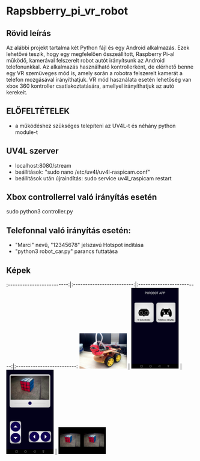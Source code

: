# Rapsbberry_pi_vr_robot

## Rövid leírás
Az alábbi projekt tartalma két Python fájl és egy Android alkalmazás. Ezek lehetővé teszik, hogy egy megfelelően összeállított, Raspberry Pi-al működő, kamerával felszerelt robot autót irányítsunk az Android telefonunkkal. Az alkalmazás használható kontrollerként, de elérhető benne egy VR szemüveges mód is, amely során a robotra felszerelt kamerát a telefon mozgásával irányíthatjuk. VR mód használata esetén lehetőség van xbox 360 kontroller csatlakoztatására, amellyel irányíthatjuk az autó kerekeit.

## ELŐFELTÉTELEK
- a működéshez szükséges telepíteni az UV4L-t és néhány python module-t

## UV4L szerver
- localhost:8080/stream
- beállítások: "sudo nano /etc/uv4l/uv4l-raspicam.conf"
- beállítások után újraindítás: sudo service uv4l_raspicam restart

## Xbox controllerrel való irányítás esetén
sudo python3 controller.py 

## Telefonnal való irányítás esetén:
- "Marci" nevű, "12345678" jelszavú Hotspot indítása
- "python3 robot_car.py" parancs futtatása

## Képek
:-------------------------:|:-------------------------:|:-------------------------:|:-------------------------:
<img src="https://raw.githubusercontent.com/marton1114/Rapsbberry_pi_vr_robot/main/robot.jpg" width="25%" height="25%"> |
<img src="https://raw.githubusercontent.com/marton1114/Rapsbberry_pi_vr_robot/main/menu.jpg" width="25%" height="25%"> |
<img src="https://raw.githubusercontent.com/marton1114/Rapsbberry_pi_vr_robot/main/controller.jpg" width="25%" height="25%"> |
<img src="https://raw.githubusercontent.com/marton1114/Rapsbberry_pi_vr_robot/main/vr.jpg" width="25%" height="25%">
